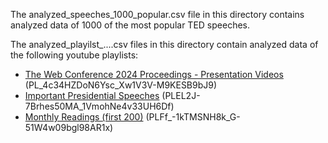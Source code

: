 The analyzed_speeches_1000_popular.csv file in this directory contains analyzed data of 1000 of the most popular TED speeches.

The analyzed_playilst_....csv files in this directory contain analyzed data of the following youtube playlists:
- [The Web Conference 2024 Proceedings - Presentation Videos](https://www.youtube.com/playlist?list=PL_4c34HZDoN6Ysc_Xw1V3V-M9KESB9bJ9) (PL_4c34HZDoN6Ysc_Xw1V3V-M9KESB9bJ9)
- [Important Presidential Speeches](https://www.youtube.com/playlist?list=PLEL2J-7Brhes50MA_1VmohNe4v33UH6Df) (PLEL2J-7Brhes50MA_1VmohNe4v33UH6Df)
- [Monthly Readings (first 200)](https://www.youtube.com/playlist?list=PLFf_-1kTMSNH8k_G-51W4w09bgl98AR1x) (PLFf_-1kTMSNH8k_G-51W4w09bgl98AR1x)